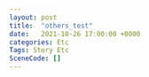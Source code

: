 ```yaml
---
layout: post
title:  "others_test"
date:   2021-10-26 17:00:00 +0000
categories: Etc
Tags: Story Etc
SceneCode: []
---
```

